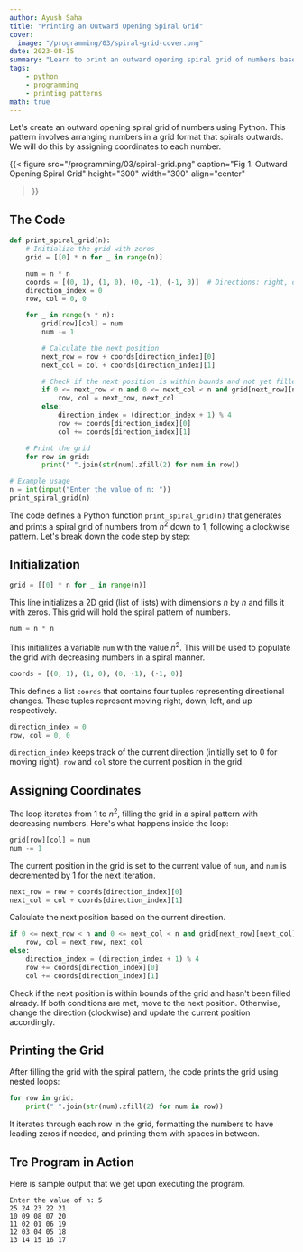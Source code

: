 ```yaml
---
author: Ayush Saha
title: "Printing an Outward Opening Spiral Grid"
cover:
  image: "/programming/03/spiral-grid-cover.png"
date: 2023-08-15
summary: "Learn to print an outward opening spiral grid of numbers based on user input."
tags:
    - python
    - programming
    - printing patterns
math: true
---
```


Let's create an outward opening spiral grid of numbers using Python. This pattern involves arranging numbers in a grid format that spirals outwards. We will do this by assigning coordinates to each number.

{{< figure
  src="/programming/03/spiral-grid.png"
  caption="Fig 1. Outward Opening Spiral Grid"
  height="300"
  width="300"
  align="center"
>}}

## The Code

```python
def print_spiral_grid(n):
    # Initialize the grid with zeros
    grid = [[0] * n for _ in range(n)]

    num = n * n
    coords = [(0, 1), (1, 0), (0, -1), (-1, 0)]  # Directions: right, down, left, up
    direction_index = 0
    row, col = 0, 0

    for _ in range(n * n):
        grid[row][col] = num
        num -= 1

        # Calculate the next position
        next_row = row + coords[direction_index][0]
        next_col = col + coords[direction_index][1]

        # Check if the next position is within bounds and not yet filled
        if 0 <= next_row < n and 0 <= next_col < n and grid[next_row][next_col] == 0:
            row, col = next_row, next_col
        else:
            direction_index = (direction_index + 1) % 4
            row += coords[direction_index][0]
            col += coords[direction_index][1]

    # Print the grid
    for row in grid:
        print(" ".join(str(num).zfill(2) for num in row))

# Example usage
n = int(input("Enter the value of n: "))
print_spiral_grid(n)
```

The code defines a Python function `print_spiral_grid(n)` that generates and prints a spiral grid of numbers from $n^2$ down to 1, following a clockwise pattern. Let's break down the code step by step:

## Initialization

```python
grid = [[0] * n for _ in range(n)]
```

This line initializes a 2D grid (list of lists) with dimensions $n$ by $n$ and fills it with zeros. This grid will hold the spiral pattern of numbers.

```python
num = n * n
```

This initializes a variable `num` with the value $n^2$. This will be used to populate the grid with decreasing numbers in a spiral manner.

```python
coords = [(0, 1), (1, 0), (0, -1), (-1, 0)]
```

This defines a list `coords` that contains four tuples representing directional changes. These tuples represent moving right, down, left, and up respectively.

```python
direction_index = 0
row, col = 0, 0
```

`direction_index` keeps track of the current direction (initially set to 0 for moving right). `row` and `col` store the current position in the grid.

## Assigning Coordinates

The loop iterates from 1 to $n^2$, filling the grid in a spiral pattern with decreasing numbers. Here's what happens inside the loop:

```python
grid[row][col] = num
num -= 1
```

The current position in the grid is set to the current value of `num`, and `num` is decremented by 1 for the next iteration.

```python
next_row = row + coords[direction_index][0]
next_col = col + coords[direction_index][1]
```

Calculate the next position based on the current direction.

```python
if 0 <= next_row < n and 0 <= next_col < n and grid[next_row][next_col] == 0:
    row, col = next_row, next_col
else:
    direction_index = (direction_index + 1) % 4
    row += coords[direction_index][0]
    col += coords[direction_index][1]
```

Check if the next position is within bounds of the grid and hasn't been filled already. If both conditions are met, move to the next position. Otherwise, change the direction (clockwise) and update the current position accordingly.


## Printing the Grid

After filling the grid with the spiral pattern, the code prints the grid using nested loops:

```python
for row in grid:
    print(" ".join(str(num).zfill(2) for num in row))
```

It iterates through each row in the grid, formatting the numbers to have leading zeros if needed, and printing them with spaces in between.

## Tre Program in Action

Here is sample output that we get upon executing the program.

```console
Enter the value of n: 5
25 24 23 22 21
10 09 08 07 20
11 02 01 06 19
12 03 04 05 18
13 14 15 16 17
```